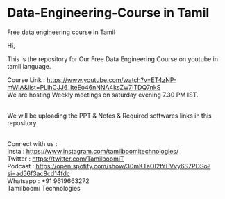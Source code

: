 # Data-Engineering-Course in Tamil <br />
Free data engineering course in Tamil<br />

Hi,<br />

This is the repository for Our Free Data Engineering Course on youtube in tamil language.<br />

Course Link : https://www.youtube.com/watch?v=ET4zNP-mWlA&list=PLihCJJ6_IteEo46nNNA4ksZw7ITDQ7nkS <br />
We are hosting Weekly meetings on saturday evening 7.30 PM IST. <br /> <br />

We will be uploading the PPT & Notes & Required softwares links in this repository. <br /><br />

Connect with us : <br />
Insta : https://www.instagram.com/tamilboomitechnologies/ <br />
Twitter : https://twitter.com/TamilboomiT <br />
Podcast : https://open.spotify.com/show/30mKTaOI2tYEVvy6S7PDSo?si=ad56f3ac8cd14fdc <br />
Whatsapp : +91 9619663272 <br />
Tamilboomi Technologies
